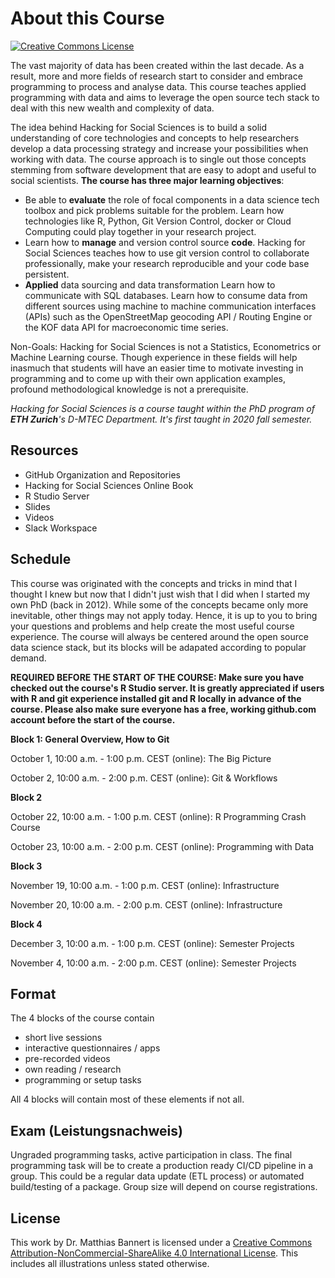 # About this Course

<a rel="license" href="http://creativecommons.org/licenses/by-nc-sa/4.0/"><img alt="Creative Commons License" style="border-width:0" src="https://i.creativecommons.org/l/by-nc-sa/4.0/88x31.png" /></a>

The vast majority of data has been created within the last decade. As a result, more and more fields of research start to consider and embrace programming to process and analyse data. This course teaches applied programming with data and aims to leverage the open source tech stack to deal with this new wealth and complexity of data.

The idea behind Hacking for Social Sciences is to build a solid understanding of core technologies and concepts to help researchers develop a data processing strategy and increase your possibilities when working with data. The course approach is to single out those concepts stemming from software development that are easy to adopt and useful to social scientists. **The course has three major learning objectives**:


- Be able to **evaluate** the role of focal components in a data science tech toolbox and pick problems suitable for the problem.
Learn how technologies like R, Python, Git Version Control, docker or Cloud Computing could play together in your research project.
- Learn how to **manage** and version control source **code**.
Hacking for Social Sciences teaches how to use git version control to collaborate professionally, make your research reproducible and your code base persistent.
- **Applied** data sourcing and data transformation
Learn how to communicate with SQL databases. Learn how to consume data from different sources using machine to machine communication interfaces (APIs) such as the OpenStreetMap geocoding API / Routing Engine or the KOF data API for macroeconomic time series.

Non-Goals:
Hacking for Social Sciences is not a Statistics, Econometrics or Machine Learning course. Though experience in these fields will help inasmuch that students will have an easier time to motivate investing in programming and to come up with their own application examples, profound methodological knowledge is not a prerequisite.


_Hacking for Social Sciences is a course taught within the PhD program of **ETH Zurich**'s D-MTEC Department. It's first taught in 2020 fall semester._

## Resources 

- GitHub Organization and Repositories
- Hacking for Social Sciences Online Book
- R Studio Server
- Slides
- Videos
- Slack Workspace


## Schedule

This course was originated with the concepts and tricks in mind that I thought I knew but now that I didn't just wish that I did when I started my own PhD (back in 2012). While some of the concepts became only more inevitable, other things may not apply today. Hence, it is up to you to bring your questions and problems and help create the most useful course experience. The course will always be centered around the open source data science stack, but its blocks will be adapated according to popular demand. 

**REQUIRED BEFORE THE START OF THE COURSE: Make sure you have checked out the course's R Studio server. It is greatly appreciated if users with R and git experience installed git and R locally in advance of the course. Please also make sure everyone has a free, working github.com account before the start of the course.**




**Block 1: General Overview, How to Git**

October 1,  10:00 a.m. - 1:00 p.m. CEST	(online): The Big Picture

October 2,  10:00 a.m. - 2:00 p.m. CEST	(online): Git & Workflows


**Block 2**

October 22,  10:00 a.m. - 1:00 p.m. CEST	(online): R Programming Crash Course

October 23,  10:00 a.m. - 2:00 p.m. CEST	(online): Programming with Data


**Block 3**

November 19,  10:00 a.m. - 1:00 p.m. CEST	(online): Infrastructure

November 20,  10:00 a.m. - 2:00 p.m. CEST	(online): Infrastructure


**Block 4**

December 3,  10:00 a.m. - 1:00 p.m. CEST (online): Semester Projects

November 4,  10:00 a.m. - 2:00 p.m. CEST (online): Semester Projects


## Format

The 4 blocks of the course contain 

- short live sessions 
- interactive questionnaires / apps
- pre-recorded videos
- own reading / research
- programming or setup tasks

All 4 blocks will contain most of these elements if not all. 

## Exam (Leistungsnachweis)

Ungraded programming tasks, active participation in class. The final programming task will be to create a production ready CI/CD pipeline in a group. This could be a regular data update (ETL process) or automated build/testing of a package. Group size will depend on course registrations. 


## License

This work by Dr. Matthias Bannert is licensed under a <a rel="license" href="http://creativecommons.org/licenses/by-nc-sa/4.0/">Creative Commons Attribution-NonCommercial-ShareAlike 4.0 International License</a>. This includes all illustrations unless stated otherwise.





